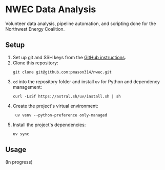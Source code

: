 # NWEC Data Analysis

Volunteer data analysis, pipeline automation, and scripting done for the Northwest Energy Coalition.


## Setup

1. Set up git and SSH keys from the [GitHub instructions](https://docs.github.com/en/authentication/connecting-to-github-with-ssh/generating-a-new-ssh-key-and-adding-it-to-the-ssh-agent#generating-a-new-ssh-key).
2. Clone this repository:
    ```
    git clone git@github.com:pmason314/nwec.git
    ```
3. `cd` into the repository folder and install `uv` for Python and dependency management:
    ```
    curl -LsSf https://astral.sh/uv/install.sh | sh
    ```
4. Create the project's virtual environment:
   ```
    uv venv --python-preference only-managed
   ```
5. Install the project's dependencies:
    ```
    uv sync
    ```

## Usage

(In progress)
